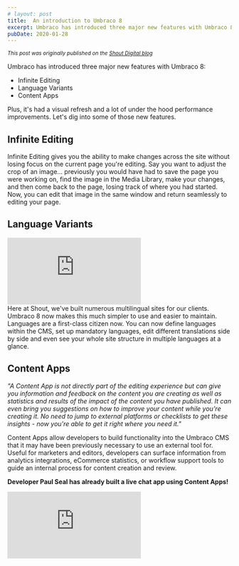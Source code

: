 ```yaml
---
# layout: post
title:  An introduction to Umbraco 8
excerpt: Umbraco has introduced three major new features with Umbraco 8. Let's dig into some of those new features here.
pubDate: 2020-01-28
---
```


<small>_This post was originally published on the [Shout Digital blog](http://web.archive.org/web/20210119000335/https://www.shoutdigital.com/insights/blog/an-introduction-to-umbraco-8/)_</small>

Umbraco has introduced three major new features with Umbraco 8:

- Infinite Editing
- Language Variants
- Content Apps

Plus, it's had a visual refresh and a lot of under the hood performance improvements. Let's dig into some of those new features.

## Infinite Editing
Infinite Editing gives you the ability to make changes across the site without losing focus on the current page you're editing. Say you want to adjust the crop of an image... previously you would have had to save the page you were working on, find the image in the Media Library, make your changes, and then come back to the page, losing track of where you had started. Now, you can edit that image in the same window and return seamlessly to editing your page.

## Language Variants
<div class="iframe">
<iframe src="https://www.youtube.com/embed/-vzxCdjq4FM" frameborder="0" allow="accelerometer; autoplay; encrypted-media; gyroscope; picture-in-picture"></iframe>
</div>
Here at Shout, we've built numerous multilingual sites for our clients. Umbraco 8 now makes this much simpler to use and easier to maintain. Languages are a first-class citizen now. You can now define languages within the CMS, set up mandatory languages, edit different translations side by side and even see your whole site structure in multiple languages at a glance.

## Content Apps
_"A Content App is not directly part of the editing experience but can give you information and feedback on the content you are creating as well as statistics and results of the impact of the content you have published. It can even bring you suggestions on how to improve your content while you're creating it. No need to jump to external platforms or checklists to get these insights - now you're able to get it right where you need it."_

Content Apps allow developers to build functionality into the Umbraco CMS that it may have been previously necessary to use an external tool for. Useful for marketers and editors, developers can surface information from analytics integrations, eCommerce statistics, or workflow support tools to guide an internal process for content creation and review.

__Developer Paul Seal has already built a live chat app using Content Apps!__

<div class="iframe">
<iframe src="https://www.youtube.com/embed/TbQsMDQ_vys" frameborder="0" allow="accelerometer; autoplay; encrypted-media; gyroscope; picture-in-picture"></iframe>
</div>